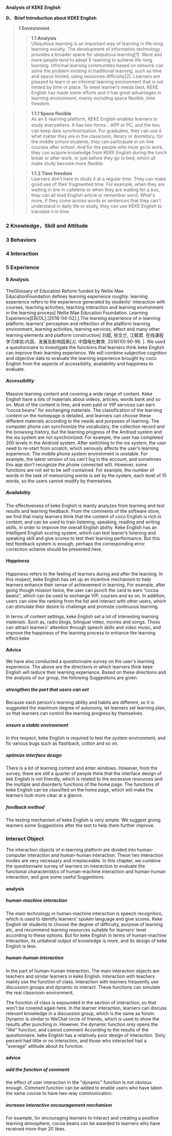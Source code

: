 **Analysis of KEKE English**  
  
**0、	Brief Introduction about KEKE English**    
  
>**1 Environment**    
   >>**1.1 Analysis**  
   Ubiquitous learning is an important way of learning in life-long learning society. The development of information technology provides a broader space for ubiquitous learning[1]. More and more people tend to adopt E-learning to achieve life-long learning. Informal learning communities based on network can solve the problem existing in traditional learning, such as time and space limited, using resources difficulty[2]. 
Learners are pleased to learn in an informal learning environment that is not limited by time or place. To meet learner’s needs best, KEKE English has made some efforts and it has great advantages in learning environment, mainly including space flexible, time freedom.  

   >>**1.1.1 Space flexible**   
   As an E-learning platform, KEKE English enables learners to study everywhere. It has two forms：APP or PC, and the two can keep data synchronization. For graduates, they can use it what matter they are in the classroom, library or dormitory; for the middle school students, they can participate in on-line courses after school. And for the people who must go to work, they can acquire knowledge from KEKE English during the lunch break or after work, or just before they go to bed, which all make study become more flexible  
   
   >>**1.1.2 Time freedom**   
  Learners don’t have to study it at a regular time. They can make good use of their fragmented time. For example, when they are waiting in line in cafeteria or when they are waiting for a bus, they can all read English article or remember word. What's more,  if they come across words or sentences that they can't understand in daily life or study, they can use KEKE English to translate it in time.   
   
### 2 Knowledge，Skill and Attitude
### 3 Behaviors
### 4 Interaction
### 5 Experience 
#### 6 Analysis
TheGlossary of Education Reform funded by Nellie Mae EducationFoundation defines learning experience roughly: learning experience refers to the experience generated by students' interaction with courses, teaching activities, teaching interaction and learning environment in the learning process[ Nellie Mae Education Foundation. Learning Experience[EB/OL].[2016-04-02].].The learning experience of e-learning platform: learners' perception and reflection of the platform learning environment, learning activities, learning services, effect and many other learning elements and platform construction[ 刘斌, 张文兰, 江毓君. 在线课程学习体验:内涵、发展及影响因素[J]. 中国电化教育, 2016(10):90-96.
]. We used a questionnaire to investigate the functions that learners think keke English can improve their learning experience. We will combine subjective cognition and objective data to evaluate the learning experience brought by coco English from the aspects of accessibility, availability and happiness to evaluate.  
##### Accessibility
Massive learning content and covering a wide range of content. Keke English have a lots of materials about videos, articles, words bank and so on. Most of the content is free, and even paid or VIP services can earn “cocoa beans” for exchanging materials.
The classification of the learning content on the homepage is detailed, and learners can choose these different materials according to the needs and purposes of learning.
The computer phone can synchronize the vocabulary, the collection record and the browsing history, but the learning progress of the Android system and the ios system are not synchronized. For example, the user has completed 200 levels in the Android system. After switching to the ios system, the user need to re-start from scratch, which seriously affects the user’s learning experience.
The mobile phone system environment is unstable. For example, the latest version of ios can't log in the account, and sometimes this app don’t recognize the phone connected wifi. 
However, some functions are not set to be self-contained. For example, the number of words in the task of memorizing words is set by the system, each level of 15 words, so the users cannot modify by themselves.

##### Availability
The effectiveness of keke English is mainly analyzes from learning and test results and learning feedback.
From the comments of the software store, we find that many learners think that the content of coco English is rich in content, and can be used to train listening, speaking, reading and writing skills, in order to improve the overall English ability.
Keke English has an Intelligent English scoring system, which can test leaner’s listening and speaking skill and give scores to test their learning performance. But this test feedback system is enough, perhaps the corresponding error correction scheme should be presented here.

##### Happiness
Happiness refers to the feeling of learners during and after the learning.
In this respect, keke English has set up an incentive mechanism to help learners enhance their sense of achievement in learning. For example, after going though mission twice, the user can punch the card to earn “cocoa beans”, which can be used to exchange VIP, courses and so on. In addition, users can view the ranking from the list and interact with other users, which can stimulate their desire to challenge and promote continuous learning.
                  
In terms of content settings, keke English set a lot of interesting learning materials. Such as, radio blogs, bilingual video, movies and songs. Thses can attract learners' attention through speech skills and video music, and improve the happiness of the learning process to enhance the learning effect.keke
#### Advice 
We have also conducted a questionnaire survey on the user's learning experience. The above are the directions in which learners think keke English will reduce their learning experience. Based on these directions and the analysis of our group, the following Suggestions are given:
##### strengthen the part that users can set
Because each person's learning ability and habits are different, so it is suggested the maximum degree of autonomy, let learners set learning plan, so that learners can control the learning progress by themselves.
##### ensure a stable environment
In this respect, keke English is required to test the system environment, and fix various bugs such as flashback, cotton and so on.
##### optimize interface design
There is a lot of learning content and enter windows. However, from the survey, there are still a quarter of people think that the interface design of kek English is not friendly, which is related to the excessive resources and the multiple and disorderly functions of the home page. The functions of keke English can be classified on the home page, which will make the learners look more clear at a glance.
##### feedback method
The testing mechanism of keke English is very simple. We suggest giving learners some Suggestions after the test to help them further improve.
### Interact Object
The interaction objects of e-learning platform are divided into human-computer interaction and human-human interaction. These two interaction modes are very necessary and irreplaceable. In this chapter, we combine the questionnaire survey of learners on interaction to evaluate the functional characteristics of human-machine interaction and human-human interaction, and give some useful Suggestions.
#### analysis
##### human-machine interaction

The main technology in human-machine interaction is speech recognition, which is used to identify learners' spoken language and give scores. Keke English let students to choose the degree of difficulty, purpose of learning etc, and recommend learning resources suitable for learners’ level according to these options. But for keke English in terms of human-machine interaction, its unilateral output of knowledge is more, and its design of keke English is less.
##### human-human interaction
In the part of human-human interaction, The main interaction objects are teachers and similar learners in keke English. Interaction with teachers mainly use the function of class. Interaction with learners frequently use discussion groups and dynamic to interact. These functions can simulate the real classroom environment.

The function of class is expounded in the section of interaction, so that won't be covered again here. In the learner interaction, learners can discuss relevant knowledge in a discussion group, which is the same as forum. Dynamic is similar to WeChat circle of friends, which is used to show the results after punching in. However, the dynamic function only opens the "like" function, and cannot comment
According to the results of the questionnaire, keke English has a relatively poor design of interaction. Sixty percent had little or no interaction, and those who interacted had a "average" attitude about its function.
#### advice
##### add the function of comment
the effect of user interaction in the "dynamic" function is not obvious enough. Comment function can be added to enable users who have taken the same course to have two-way communication.
##### increase interactive encouragement mechanism
For example, for encouraging learners to interact and creating a positive learning atmosphere, cocoa beans can be awarded to learners who have received more than 20 likes.
